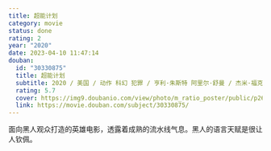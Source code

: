 ```yaml
---
title: 超能计划
category: movie
status: done
rating: 2
year: "2020"
date: 2023-04-10 11:47:14
douban:
  id: "30330875"
  title: 超能计划
  subtitle: 2020 / 美国 / 动作 科幻 犯罪 / 亨利·朱斯特 阿里尔·舒曼 / 杰米·福克斯 约瑟夫·高登-莱维特
  rating: 5.7
  cover: https://img9.doubanio.com/view/photo/m_ratio_poster/public/p2614190404.jpg
  link: https://movie.douban.com/subject/30330875/
---
```


面向黑人观众打造的英雄电影，透露着成熟的流水线气息。黑人的语言天赋是很让人钦佩。
